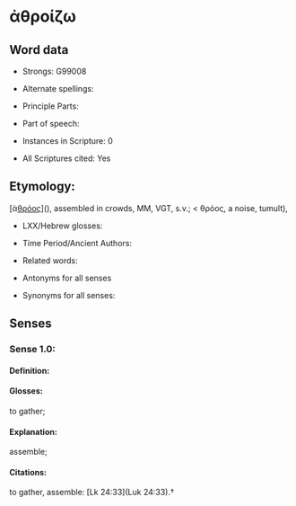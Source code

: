 # ἀθροίζω

<!-- Status: S2=NeedsEdits -->
<!-- Lexica used for edits:   -->

## Word data

* Strongs: G99008

* Alternate spellings:

 

* Principle Parts: 


* Part of speech: 


* Instances in Scripture: 0

* All Scriptures cited: Yes

## Etymology: 

[ἀ[θρόος]()](), assembled in crowds, MM, VGT, s.v.; < θρόος, a noise, tumult),

* LXX/Hebrew glosses: 


* Time Period/Ancient Authors: 


* Related words: 

* Antonyms for all senses

* Synonyms for all senses: 


## Senses 


### Sense  1.0: 

#### Definition: 

#### Glosses: 

to gather; 

#### Explanation: 

assemble; 

#### Citations: 

to gather, assemble: [Lk 24:33](Luk 24:33).†
